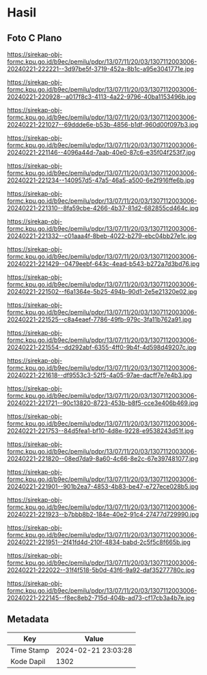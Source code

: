 # Hasil

## Foto C Plano

https://sirekap-obj-formc.kpu.go.id/b9ec/pemilu/pdpr/13/07/11/20/03/1307112003006-20240221-222221--3d97be5f-3719-452a-8b1c-a95e3041771e.jpg

https://sirekap-obj-formc.kpu.go.id/b9ec/pemilu/pdpr/13/07/11/20/03/1307112003006-20240221-220928--a017f8c3-4113-4a22-9796-40ba1153496b.jpg

https://sirekap-obj-formc.kpu.go.id/b9ec/pemilu/pdpr/13/07/11/20/03/1307112003006-20240221-221027--69ddde6e-b53b-4856-b1df-960d00f097b3.jpg

https://sirekap-obj-formc.kpu.go.id/b9ec/pemilu/pdpr/13/07/11/20/03/1307112003006-20240221-221146--4096a44d-7aab-40e0-87c6-e35f04f253f7.jpg

https://sirekap-obj-formc.kpu.go.id/b9ec/pemilu/pdpr/13/07/11/20/03/1307112003006-20240221-221234--140957d5-47a5-46a5-a500-6e2f916ffe6b.jpg

https://sirekap-obj-formc.kpu.go.id/b9ec/pemilu/pdpr/13/07/11/20/03/1307112003006-20240221-221310--8fa59cbe-4266-4b37-81d2-682855cd464c.jpg

https://sirekap-obj-formc.kpu.go.id/b9ec/pemilu/pdpr/13/07/11/20/03/1307112003006-20240221-221332--c01aaa4f-8beb-4022-b279-ebc04bb27e1c.jpg

https://sirekap-obj-formc.kpu.go.id/b9ec/pemilu/pdpr/13/07/11/20/03/1307112003006-20240221-221429--0479eebf-643c-4ead-b543-b272a7d3bd76.jpg

https://sirekap-obj-formc.kpu.go.id/b9ec/pemilu/pdpr/13/07/11/20/03/1307112003006-20240221-221502--f6a1364e-5b25-494b-90d1-2e5e21320e02.jpg

https://sirekap-obj-formc.kpu.go.id/b9ec/pemilu/pdpr/13/07/11/20/03/1307112003006-20240221-221525--c8a4eaef-7786-49fb-979c-3fa11b762a91.jpg

https://sirekap-obj-formc.kpu.go.id/b9ec/pemilu/pdpr/13/07/11/20/03/1307112003006-20240221-221554--dd292abf-6355-4ff0-9b4f-4d598d49207c.jpg

https://sirekap-obj-formc.kpu.go.id/b9ec/pemilu/pdpr/13/07/11/20/03/1307112003006-20240221-221618--df9553c3-52f5-4a05-97ae-dacff7e7e4b3.jpg

https://sirekap-obj-formc.kpu.go.id/b9ec/pemilu/pdpr/13/07/11/20/03/1307112003006-20240221-221721--90c13820-8723-453b-b8f5-cce3e406b469.jpg

https://sirekap-obj-formc.kpu.go.id/b9ec/pemilu/pdpr/13/07/11/20/03/1307112003006-20240221-221753--84d5fea1-bf10-4d8e-9228-e9538243d51f.jpg

https://sirekap-obj-formc.kpu.go.id/b9ec/pemilu/pdpr/13/07/11/20/03/1307112003006-20240221-221820--08ed7da9-8a60-4c66-8e2c-67e397481077.jpg

https://sirekap-obj-formc.kpu.go.id/b9ec/pemilu/pdpr/13/07/11/20/03/1307112003006-20240221-221901--901b2ea7-4853-4b83-be47-e727ece028b5.jpg

https://sirekap-obj-formc.kpu.go.id/b9ec/pemilu/pdpr/13/07/11/20/03/1307112003006-20240221-221923--b7bbb8b2-184e-40e2-91c4-27477d729990.jpg

https://sirekap-obj-formc.kpu.go.id/b9ec/pemilu/pdpr/13/07/11/20/03/1307112003006-20240221-221951--2f41fd4d-210f-4834-babd-2c5f5c8f665b.jpg

https://sirekap-obj-formc.kpu.go.id/b9ec/pemilu/pdpr/13/07/11/20/03/1307112003006-20240221-222022--31f4f518-5b0d-43f6-9a92-daf35277780c.jpg

https://sirekap-obj-formc.kpu.go.id/b9ec/pemilu/pdpr/13/07/11/20/03/1307112003006-20240221-222145--f8ec8eb2-715d-404b-ad73-cf17cb3a4b7e.jpg


## Metadata

| Key        | Value               |
| ---------- | ------------------- |
| Time Stamp | 2024-02-21 23:03:28 |
| Kode Dapil | 1302                |



